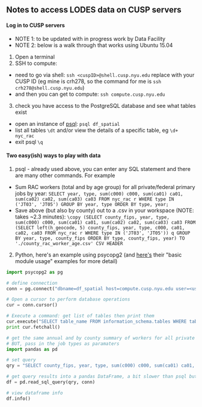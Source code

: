 Notes to access LODES data on CUSP servers
-------------------------------------------

#### Log in to CUSP servers
+ NOTE 1: to be updated with in progress work by Data Facility
+ NOTE 2: below is a walk through that works using Ubuntu 15.04

1. Open a terminal
2. SSH to compute:
  * need to go via shell: `ssh <cuspID>@shell.cusp.nyu.edu` replace <cuspID> with your CUSP ID (eg mine is crh278, so the command for me is `ssh crh278@shell.cusp.nyu.edu`)
  * and then you can get to compute: `ssh compute.cusp.nyu.edu`
3. check you have access to the PostgreSQL database and see what tables exist
  * open an instance of [psql](http://www.postgresql.org/docs/9.4/static/app-psql.html): `psql df_spatial`
  * list all tables `\dt` and/or view the details of a specific table, eg `\d+ nyc_rac`
  * exit psql `\q`
  
#### Two easy(ish) ways to play with data

1. psql - already used above, you can enter any SQL statement and there are many other commands. For example
  * Sum RAC workers (total and by age group) for all private/federal primary jobs by year: `SELECT year, type, sum(c000) c000, sum(ca01) ca01, sum(ca02) ca02, sum(ca03) ca03 FROM nyc_rac r WHERE type IN ('JT03', 'JT05') GROUP BY year, type ORDER BY type, year;`
  * Save above (but also by county) out to a .csv in your workspace (NOTE: takes ~2.3 minutes): `\copy (SELECT county_fips, year, type, sum(c000) c000, sum(ca01) ca01, sum(ca02) ca02, sum(ca03) ca03 FROM (SELECT left(h_geocode, 5) county_fips, year, type, c000, ca01, ca02, ca03 FROM nyc_rac r WHERE type IN ('JT03', 'JT05')) q GROUP BY year, type, county_fips ORDER BY type, county_fips, year) TO './county_rac_worker_age.csv' CSV HEADER`
2. Python, here's an example using psycopg2 (and [here's](http://initd.org/psycopg/docs/usage.html#passing-parameters-to-sql-queries) their "basic module usage" examples for more detail)
```python
import psycopg2 as pg

# define connection
conn = pg.connect("dbname=df_spatial host=compute.cusp.nyu.edu user=<username> password=<password>")

# Open a cursor to perform database operations
cur = conn.cursor()

# Execute a command: get list of tables then print them
cur.execute("SELECT table_name FROM information_schema.tables WHERE table_schema = 'public' AND table_type='BASE TABLE'")
print cur.fetchall()

# get the same annual and by county summary of workers for all private and federal primary jobs in NYC
# BUT, pass in the job types as paramaters
import pandas as pd

# set query
qry = "SELECT county_fips, year, type, sum(c000) c000, sum(ca01) ca01, sum(ca02) ca02, sum(ca03) ca03 FROM (SELECT left(h_geocode, 5) county_fips, year, type, c000, ca01, ca02, ca03 FROM nyc_rac r WHERE type IN ('%s', '%s')) q GROUP BY year, type, county_fips ORDER BY type, county_fips, year;" % ('JT03', 'JT05')

# get query results into a pandas DataFrame, a bit slower than psql but not terribly
df = pd.read_sql_query(qry, conn)

# view dataframe info
df.info()
```
